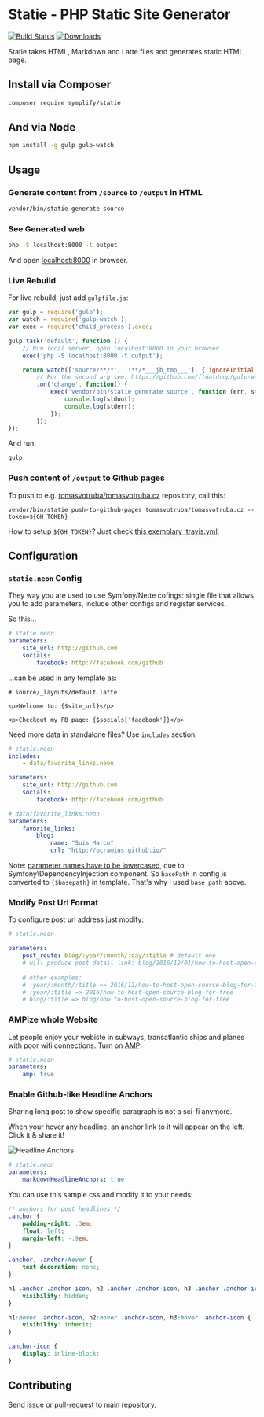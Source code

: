 # Statie - PHP Static Site Generator

[![Build Status](https://img.shields.io/travis/Symplify/Statie/master.svg?style=flat-square)](https://travis-ci.org/Symplify/Statie)
[![Downloads](https://img.shields.io/packagist/dt/symplify/statie.svg?style=flat-square)](htptps://packagist.org/packages/symplify/statie)


Statie takes HTML, Markdown and Latte files and generates static HTML page.

## Install via Composer

```bash
composer require symplify/statie
```

## And via Node

```bash
npm install -g gulp gulp-watch
```

## Usage

### Generate content from `/source` to `/output` in HTML

```bash
vendor/bin/statie generate source
```

### See Generated web

```bash
php -S localhost:8000 -t output
```

And open [localhost:8000](http://localhost:8000) in browser.

### Live Rebuild

For live rebuild, just add `gulpfile.js`:

```javascript
var gulp = require('gulp');
var watch = require('gulp-watch');
var exec = require('child_process').exec;

gulp.task('default', function () {
    // Run local server, open localhost:8000 in your browser
    exec('php -S localhost:8000 -t output');

    return watch(['source/**/*', '!**/*___jb_tmp___'], { ignoreInitial: false })
        // For the second arg see: https://github.com/floatdrop/gulp-watch/issues/242#issuecomment-230209702
        .on('change', function() {
            exec('vendor/bin/statie generate source', function (err, stdout, stderr) {
                console.log(stdout);
                console.log(stderr);
            });
        });
});
```

And run:

```bash
gulp
```



### Push content of `/output` to Github pages

To push to e.g. [tomasvotruba/tomasvotruba.cz](https://github.com/TomasVotruba/tomasvotruba.cz) repository, call this:

```
vendor/bin/statie push-to-github-pages tomasvotruba/tomasvotruba.cz --token=${GH_TOKEN}
```

How to setup `${GH_TOKEN}`? Just check [this exemplary .travis.yml](https://github.com/TomasVotruba/tomasvotruba.cz/blob/fddcbe9298ae376145622d735e1408ece447ea09/.travis.yml#L9-L26).

 
## Configuration

### `statie.neon` Config

They way you are used to use Symfony/Nette cofings: single file that allows you to add parameters, include other configs and register services.

So this...

```yaml
# statie.neon
parameters:
    site_url: http://github.com
    socials:
        facebook: http://facebook.com/github
```

...can be used in any template as:

```twig
# source/_layouts/default.latte

<p>Welcome to: {$site_url}</p>

<p>Checkout my FB page: {$socials['facebook']}</p>
```

Need more data in standalone files? Use `includes` section:

```yaml
# statie.neon
includes:
    - data/favorite_links.neon

parameters:
    site_url: http://github.com
    socials:
        facebook: http://facebook.com/github
```

```yaml
# data/favorite_links.neon
parameters:
    favorite_links:
        blog:
            name: "Suis Marco"
            url: "http://ocramius.github.io/"
 ```

Note: [parameter names have to be lowercased](https://github.com/symfony/symfony/issues/23381), due to Symfony\DependencyInjection component. So `basePath` in config is converted to `{$basepath}` in template. That's why I used `base_path` above.

### Modify Post Url Format

To configure post url address just modify:

```yaml
# statie.neon

parameters:
    post_route: blog/:year/:month/:day/:title # default one
    # will produce post detail link: blog/2016/12/01/how-to-host-open-source-blog-for-free
    
    # other examples:
    # :year/:month/:title => 2016/12/how-to-host-open-source-blog-for-free
    # :year/:title => 2016/how-to-host-open-source-blog-for-free
    # blog/:title => blog/how-to-host-open-source-blog-for-free
```

### AMPize whole Website

Let people enjoy your webiste in subways, transatlantic ships and planes with poor wifi connections.
Turn on [AMP](https://www.ampproject.org/):

```yaml
# statie.neon
parameters:
    amp: true
```


### Enable Github-like Headline Anchors

Sharing long post to show specific paragraph is not a sci-fi anymore.

When your hover any headline, an anchor link to it will appear on the left. Click it & share it!

![Headline Anchors](docs/github-like-headline-anchors.png)
 
```yaml
# statie.neon
parameters:   
    markdownHeadlineAnchors: true 
```

You can use this sample css and modify it to your needs:

```css
/* anchors for post headlines */
.anchor {
    padding-right: .3em;
    float: left;
    margin-left: -.9em;
}

.anchor, .anchor:hover {
    text-decoration: none;
}

h1 .anchor .anchor-icon, h2 .anchor .anchor-icon, h3 .anchor .anchor-icon {
    visibility: hidden;
}

h1:hover .anchor-icon, h2:hover .anchor-icon, h3:hover .anchor-icon {
    visibility: inherit;
}

.anchor-icon {
    display: inline-block;
}
```


## Contributing

Send [issue](https://github.com/Symplify/Symplify/issues) or [pull-request](https://github.com/Symplify/Symplify/pulls) to main repository.
